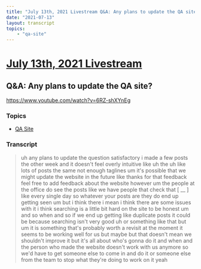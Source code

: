 ```yaml
---
title: "July 13th, 2021 Livestream Q&A: Any plans to update the QA site?"
date: "2021-07-13"
layout: transcript
topics:
    - "qa-site"
---
```

# [July 13th, 2021 Livestream](../2021-07-13.md)
## Q&A: Any plans to update the QA site?
https://www.youtube.com/watch?v=6RZ-shXYnEg

### Topics
* [QA Site](../topics/qa-site.md)

### Transcript

> uh any plans to update the question satisfactory i made a few posts the other week and it doesn't feel overly intuitive like uh the uh like lots of posts the same not enough taglines um it's possible that we might update the website in the future like thanks for that feedback feel free to add feedback about the website however um the people at the office do see the posts like we have people that check that [ __ ] like every single day so whatever your posts are they do end up getting seen um but i think there i mean i think there are some issues with it i think searching is a little bit hard on the site to be honest um and so when and so if we end up getting like duplicate posts it could be because searching isn't very good uh or something like that but um it is something that's probably worth a revisit at the moment it seems to be working well for us but maybe but that doesn't mean we shouldn't improve it but it's all about who's gonna do it and when and the person who made the website doesn't work with us anymore so we'd have to get someone else to come in and do it or someone else from the team to stop what they're doing to work on it yeah
